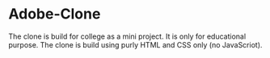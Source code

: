 # Adobe-Clone
The clone is build for college as a mini project.
It is only for educational purpose.
The clone is build using purly HTML and CSS only (no JavaScriot).

